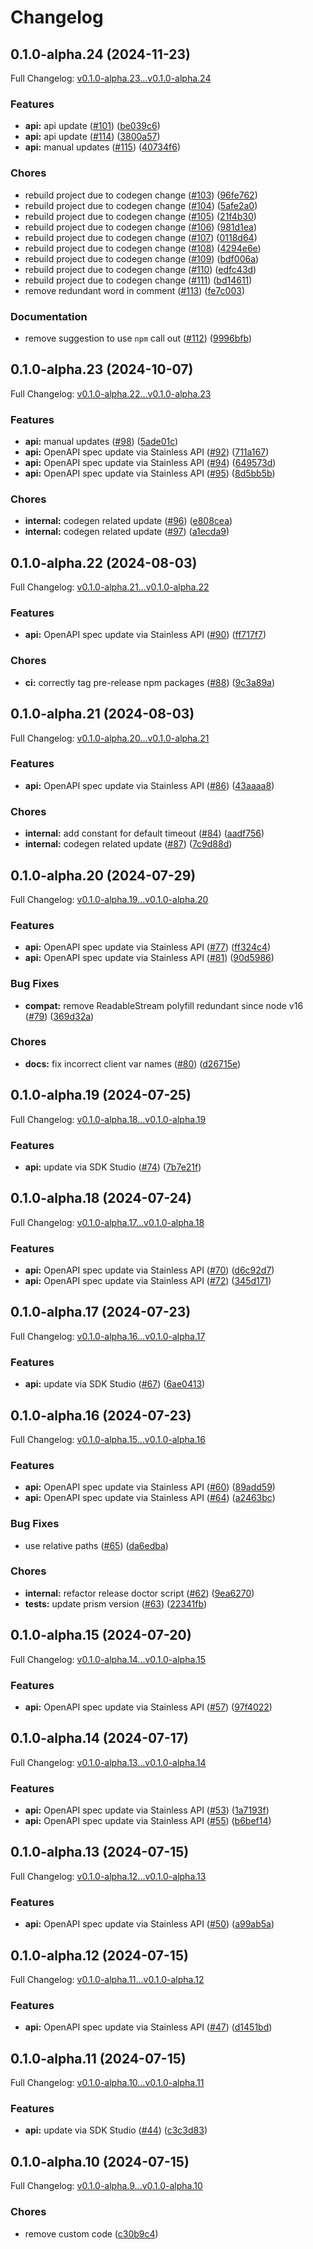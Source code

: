 # Changelog

## 0.1.0-alpha.24 (2024-11-23)

Full Changelog: [v0.1.0-alpha.23...v0.1.0-alpha.24](https://github.com/neoai/engine-sdk/compare/v0.1.0-alpha.23...v0.1.0-alpha.24)

### Features

* **api:** api update ([#101](https://github.com/neoai/engine-sdk/issues/101)) ([be039c6](https://github.com/neoai/engine-sdk/commit/be039c62b850c71b0d3d123a3d6c7352d2a871ba))
* **api:** api update ([#114](https://github.com/neoai/engine-sdk/issues/114)) ([3800a57](https://github.com/neoai/engine-sdk/commit/3800a57571dec3ed4e41a43fe2dc366caa7cf108))
* **api:** manual updates ([#115](https://github.com/neoai/engine-sdk/issues/115)) ([40734f6](https://github.com/neoai/engine-sdk/commit/40734f652197a04152c9168ff753b6ff4d630178))


### Chores

* rebuild project due to codegen change ([#103](https://github.com/neoai/engine-sdk/issues/103)) ([96fe762](https://github.com/neoai/engine-sdk/commit/96fe7624a9552fbfc68e63807a206ea6ab9c6e06))
* rebuild project due to codegen change ([#104](https://github.com/neoai/engine-sdk/issues/104)) ([5afe2a0](https://github.com/neoai/engine-sdk/commit/5afe2a0f5315200e2ab7fd53f67d6cdb36c39ee7))
* rebuild project due to codegen change ([#105](https://github.com/neoai/engine-sdk/issues/105)) ([21f4b30](https://github.com/neoai/engine-sdk/commit/21f4b3055de571eefc88d18bdb54b1b66f08cc99))
* rebuild project due to codegen change ([#106](https://github.com/neoai/engine-sdk/issues/106)) ([981d1ea](https://github.com/neoai/engine-sdk/commit/981d1ead38294bd3f37c728e25129d51ab6d5531))
* rebuild project due to codegen change ([#107](https://github.com/neoai/engine-sdk/issues/107)) ([0118d64](https://github.com/neoai/engine-sdk/commit/0118d64c02d4f5674d29595e10d4c056d5b1db53))
* rebuild project due to codegen change ([#108](https://github.com/neoai/engine-sdk/issues/108)) ([4294e6e](https://github.com/neoai/engine-sdk/commit/4294e6ec535cadfae58d7aba5317f0d576397cf6))
* rebuild project due to codegen change ([#109](https://github.com/neoai/engine-sdk/issues/109)) ([bdf006a](https://github.com/neoai/engine-sdk/commit/bdf006ad5979702cff3a8ee35eb1a7819bb5b01e))
* rebuild project due to codegen change ([#110](https://github.com/neoai/engine-sdk/issues/110)) ([edfc43d](https://github.com/neoai/engine-sdk/commit/edfc43dcc0731180216a30144e153661b938a1e1))
* rebuild project due to codegen change ([#111](https://github.com/neoai/engine-sdk/issues/111)) ([bd14611](https://github.com/neoai/engine-sdk/commit/bd14611eacd539dbfd50a13ebe0645daf98afbf1))
* remove redundant word in comment ([#113](https://github.com/neoai/engine-sdk/issues/113)) ([fe7c003](https://github.com/neoai/engine-sdk/commit/fe7c003d61bdcce4730e195dda1eb7c5e692e74d))


### Documentation

* remove suggestion to use `npm` call out ([#112](https://github.com/neoai/engine-sdk/issues/112)) ([9996bfb](https://github.com/neoai/engine-sdk/commit/9996bfb641d5601e522acfa6a20de133c157b929))

## 0.1.0-alpha.23 (2024-10-07)

Full Changelog: [v0.1.0-alpha.22...v0.1.0-alpha.23](https://github.com/neoai/engine-sdk/compare/v0.1.0-alpha.22...v0.1.0-alpha.23)

### Features

* **api:** manual updates ([#98](https://github.com/neoai/engine-sdk/issues/98)) ([5ade01c](https://github.com/neoai/engine-sdk/commit/5ade01c5ab739d2748ab43fb8fe52c16b2b6d881))
* **api:** OpenAPI spec update via Stainless API ([#92](https://github.com/neoai/engine-sdk/issues/92)) ([711a167](https://github.com/neoai/engine-sdk/commit/711a167d960fced6fc634b22387b24f575e7c875))
* **api:** OpenAPI spec update via Stainless API ([#94](https://github.com/neoai/engine-sdk/issues/94)) ([649573d](https://github.com/neoai/engine-sdk/commit/649573d69395adb9ba219b25ca6cb036a41d99cd))
* **api:** OpenAPI spec update via Stainless API ([#95](https://github.com/neoai/engine-sdk/issues/95)) ([8d5bb5b](https://github.com/neoai/engine-sdk/commit/8d5bb5ba774c26fc23873171b610b694c5aa3957))


### Chores

* **internal:** codegen related update ([#96](https://github.com/neoai/engine-sdk/issues/96)) ([e808cea](https://github.com/neoai/engine-sdk/commit/e808cea87cacab7c102c7c69a7da4b78c039a2f2))
* **internal:** codegen related update ([#97](https://github.com/neoai/engine-sdk/issues/97)) ([a1ecda9](https://github.com/neoai/engine-sdk/commit/a1ecda9f4bbc32c96064f2a97aae614b0a458187))

## 0.1.0-alpha.22 (2024-08-03)

Full Changelog: [v0.1.0-alpha.21...v0.1.0-alpha.22](https://github.com/neoai/engine-sdk/compare/v0.1.0-alpha.21...v0.1.0-alpha.22)

### Features

* **api:** OpenAPI spec update via Stainless API ([#90](https://github.com/neoai/engine-sdk/issues/90)) ([ff717f7](https://github.com/neoai/engine-sdk/commit/ff717f71c7749cc67cf2ef8108b4b5937909bf26))


### Chores

* **ci:** correctly tag pre-release npm packages ([#88](https://github.com/neoai/engine-sdk/issues/88)) ([9c3a89a](https://github.com/neoai/engine-sdk/commit/9c3a89a53d59357c3a0dd5739343e79811c9dbdd))

## 0.1.0-alpha.21 (2024-08-03)

Full Changelog: [v0.1.0-alpha.20...v0.1.0-alpha.21](https://github.com/neoai/engine-sdk/compare/v0.1.0-alpha.20...v0.1.0-alpha.21)

### Features

* **api:** OpenAPI spec update via Stainless API ([#86](https://github.com/neoai/engine-sdk/issues/86)) ([43aaaa8](https://github.com/neoai/engine-sdk/commit/43aaaa84253120fe2b5a33990b9e24391802f692))


### Chores

* **internal:** add constant for default timeout ([#84](https://github.com/neoai/engine-sdk/issues/84)) ([aadf756](https://github.com/neoai/engine-sdk/commit/aadf7561de23d3566cc9dd8f17ec7627a5814fd4))
* **internal:** codegen related update ([#87](https://github.com/neoai/engine-sdk/issues/87)) ([7c9d88d](https://github.com/neoai/engine-sdk/commit/7c9d88d0085549863f18fd17f47afb0a3ab6d713))

## 0.1.0-alpha.20 (2024-07-29)

Full Changelog: [v0.1.0-alpha.19...v0.1.0-alpha.20](https://github.com/neoai/engine-sdk/compare/v0.1.0-alpha.19...v0.1.0-alpha.20)

### Features

* **api:** OpenAPI spec update via Stainless API ([#77](https://github.com/neoai/engine-sdk/issues/77)) ([ff324c4](https://github.com/neoai/engine-sdk/commit/ff324c40610e3ff726f9917bed59f075d2aee628))
* **api:** OpenAPI spec update via Stainless API ([#81](https://github.com/neoai/engine-sdk/issues/81)) ([90d5986](https://github.com/neoai/engine-sdk/commit/90d598676abdd902b7a5c70b8ac882a3529a0981))


### Bug Fixes

* **compat:** remove ReadableStream polyfill redundant since node v16 ([#79](https://github.com/neoai/engine-sdk/issues/79)) ([369d32a](https://github.com/neoai/engine-sdk/commit/369d32aae7e4466c30ae4d7060af6b2bc0a77e3b))


### Chores

* **docs:** fix incorrect client var names ([#80](https://github.com/neoai/engine-sdk/issues/80)) ([d26715e](https://github.com/neoai/engine-sdk/commit/d26715edec4398da2bf674168ce94bfc75366f88))

## 0.1.0-alpha.19 (2024-07-25)

Full Changelog: [v0.1.0-alpha.18...v0.1.0-alpha.19](https://github.com/neoai/engine-sdk/compare/v0.1.0-alpha.18...v0.1.0-alpha.19)

### Features

* **api:** update via SDK Studio ([#74](https://github.com/neoai/engine-sdk/issues/74)) ([7b7e21f](https://github.com/neoai/engine-sdk/commit/7b7e21faf37045e0b84a70cbcd9f560d7127a404))

## 0.1.0-alpha.18 (2024-07-24)

Full Changelog: [v0.1.0-alpha.17...v0.1.0-alpha.18](https://github.com/neoai/engine-sdk/compare/v0.1.0-alpha.17...v0.1.0-alpha.18)

### Features

* **api:** OpenAPI spec update via Stainless API ([#70](https://github.com/neoai/engine-sdk/issues/70)) ([d6c92d7](https://github.com/neoai/engine-sdk/commit/d6c92d7b0abf2ddb21880e6ee341bea4eb41c520))
* **api:** OpenAPI spec update via Stainless API ([#72](https://github.com/neoai/engine-sdk/issues/72)) ([345d171](https://github.com/neoai/engine-sdk/commit/345d17181e565daab4396da7ae5885818c9eb055))

## 0.1.0-alpha.17 (2024-07-23)

Full Changelog: [v0.1.0-alpha.16...v0.1.0-alpha.17](https://github.com/neoai/engine-sdk/compare/v0.1.0-alpha.16...v0.1.0-alpha.17)

### Features

* **api:** update via SDK Studio ([#67](https://github.com/neoai/engine-sdk/issues/67)) ([6ae0413](https://github.com/neoai/engine-sdk/commit/6ae04139025d6bc60c6d041c21a619309213be38))

## 0.1.0-alpha.16 (2024-07-23)

Full Changelog: [v0.1.0-alpha.15...v0.1.0-alpha.16](https://github.com/neoai/engine-sdk/compare/v0.1.0-alpha.15...v0.1.0-alpha.16)

### Features

* **api:** OpenAPI spec update via Stainless API ([#60](https://github.com/neoai/engine-sdk/issues/60)) ([89add59](https://github.com/neoai/engine-sdk/commit/89add591a6b24e720200341e22d347ff85940332))
* **api:** OpenAPI spec update via Stainless API ([#64](https://github.com/neoai/engine-sdk/issues/64)) ([a2463bc](https://github.com/neoai/engine-sdk/commit/a2463bc1c994860825dd795cb0e84d91b7f6e4f4))


### Bug Fixes

* use relative paths ([#65](https://github.com/neoai/engine-sdk/issues/65)) ([da6edba](https://github.com/neoai/engine-sdk/commit/da6edba8fa043f35b3a3b343c888d4702e96537a))


### Chores

* **internal:** refactor release doctor script ([#62](https://github.com/neoai/engine-sdk/issues/62)) ([9ea6270](https://github.com/neoai/engine-sdk/commit/9ea62700276d8c553d5ba6d4f9c0cec768dee2f8))
* **tests:** update prism version ([#63](https://github.com/neoai/engine-sdk/issues/63)) ([22341fb](https://github.com/neoai/engine-sdk/commit/22341fb53603446682539ccadb330de9e8b92f90))

## 0.1.0-alpha.15 (2024-07-20)

Full Changelog: [v0.1.0-alpha.14...v0.1.0-alpha.15](https://github.com/neoai/engine-sdk/compare/v0.1.0-alpha.14...v0.1.0-alpha.15)

### Features

* **api:** OpenAPI spec update via Stainless API ([#57](https://github.com/neoai/engine-sdk/issues/57)) ([97f4022](https://github.com/neoai/engine-sdk/commit/97f4022548b6aab91a265b9f584f4b456363efad))

## 0.1.0-alpha.14 (2024-07-17)

Full Changelog: [v0.1.0-alpha.13...v0.1.0-alpha.14](https://github.com/neoai/engine-sdk/compare/v0.1.0-alpha.13...v0.1.0-alpha.14)

### Features

* **api:** OpenAPI spec update via Stainless API ([#53](https://github.com/neoai/engine-sdk/issues/53)) ([1a7193f](https://github.com/neoai/engine-sdk/commit/1a7193f0635c36ea25f70568d79f5fcd8cc5c6c3))
* **api:** OpenAPI spec update via Stainless API ([#55](https://github.com/neoai/engine-sdk/issues/55)) ([b6bef14](https://github.com/neoai/engine-sdk/commit/b6bef1460116be35bc3b3ea4e2b8ad6e48db7491))

## 0.1.0-alpha.13 (2024-07-15)

Full Changelog: [v0.1.0-alpha.12...v0.1.0-alpha.13](https://github.com/neoai/engine-sdk/compare/v0.1.0-alpha.12...v0.1.0-alpha.13)

### Features

* **api:** OpenAPI spec update via Stainless API ([#50](https://github.com/neoai/engine-sdk/issues/50)) ([a99ab5a](https://github.com/neoai/engine-sdk/commit/a99ab5a61a00244ede6d043cb094b1c62d90f19c))

## 0.1.0-alpha.12 (2024-07-15)

Full Changelog: [v0.1.0-alpha.11...v0.1.0-alpha.12](https://github.com/neoai/engine-sdk/compare/v0.1.0-alpha.11...v0.1.0-alpha.12)

### Features

* **api:** OpenAPI spec update via Stainless API ([#47](https://github.com/neoai/engine-sdk/issues/47)) ([d1451bd](https://github.com/neoai/engine-sdk/commit/d1451bde19d4dab42fa544b153f69c4102403904))

## 0.1.0-alpha.11 (2024-07-15)

Full Changelog: [v0.1.0-alpha.10...v0.1.0-alpha.11](https://github.com/neoai/engine-sdk/compare/v0.1.0-alpha.10...v0.1.0-alpha.11)

### Features

* **api:** update via SDK Studio ([#44](https://github.com/neoai/engine-sdk/issues/44)) ([c3c3d83](https://github.com/neoai/engine-sdk/commit/c3c3d836c5d77fd997bb099ff4340316b28399a4))

## 0.1.0-alpha.10 (2024-07-15)

Full Changelog: [v0.1.0-alpha.9...v0.1.0-alpha.10](https://github.com/neoai/engine-sdk/compare/v0.1.0-alpha.9...v0.1.0-alpha.10)

### Chores

* remove custom code ([c30b9c4](https://github.com/neoai/engine-sdk/commit/c30b9c4a7435874809cc1c0f4357f2d0a9f9c817))
